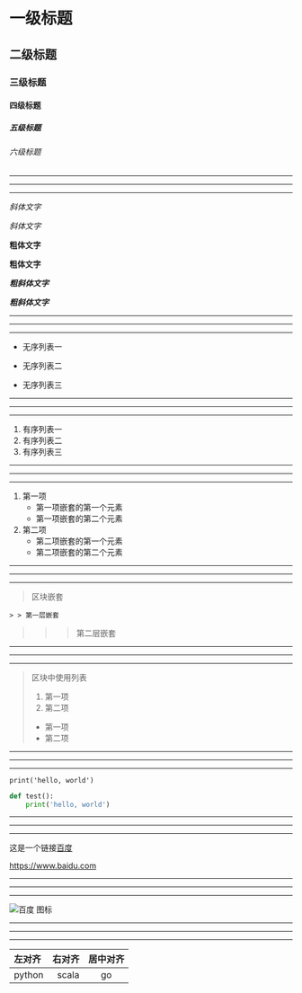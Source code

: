 # 一级标题

## 二级标题

### 三级标题

#### 四级标题

##### 五级标题

###### 六级标题

---
___

***

*斜体文字*

_斜体文字_

**粗体文字**

__粗体文字__

***粗斜体文字***

___粗斜体文字___

---
___

***

* 无序列表一

+ 无序列表二

- 无序列表三

***
___
---

1. 有序列表一
2. 有序列表二
3. 有序列表三

***
---
___

1. 第一项
   - 第一项嵌套的第一个元素
   - 第一项嵌套的第二个元素
2. 第二项
   - 第二项嵌套的第一个元素
   - 第二项嵌套的第二个元素

---

***

___

> 区块嵌套

	> > 第一层嵌套

> > > 第二层嵌套

___

---

***

> 区块中使用列表
>
> 1. 第一项
> 2. 第二项
>
> + 第一项
> + 第二项

---

___

***

`print('hello, world')`

```python
def test():
    print('hello, world')
```

---

___

***

这是一个链接[百度](https://www.baidu.com)

<https://www.baidu.com>

___

---

***

![百度 图标](https://www.baidu.com/img/bd_logo1.png '百度')

---

***

___

| 左对齐 | 右对齐 | 居中对齐 |
| :------ | ------: | :--------: |
| python |   scala     |      go    |

